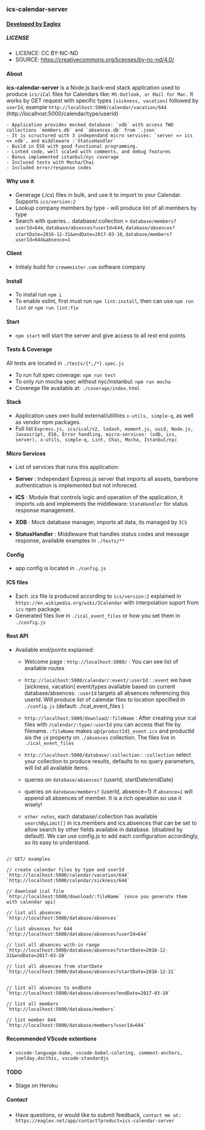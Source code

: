 
### ics-calendar-server
#### [ Developed by Eaglex ](http://eaglex.net)

  
##### LICENSE
* LICENCE: CC BY-NC-ND
* SOURCE: https://creativecommons.org/licenses/by-nc-nd/4.0/

  
#### About
**ics-calendar-server** is a Node.js back-end stack application used to produce `ics/iCal` files for Calendars like: `MS-Outlook, or Mail for Mac.` It works by GET request with specific types `[sickness, vacation]` followed by `userId`, example `http://localhost:5000/calendar/vacation/644` (http://localhost:5000/calendar/type/userId)

	- Application provides mocked database: `xdb` with access TWO collections `members.db` and `absences.db` from `.json`
	- It is scructured with 3 independand micro services: `server => ics <= xdb`, and middleware :`StatusHandler`
	- Build in ES6 with good functional programming.
	- Linted code, well scaled with comments, and debug features
	- Bonus implemented istanbul/nyc coverage
	- Inclused tests with Mocha/Chai
	- Included error/response codes


#### Why use it
- Generage (.ics) files in bulk, and use it to import to your Calendar. Supports `ics/version:2`
- Lookup company members by type - will produce list of all members by type
- Search with queries... database/:collection > `database/members?userId=644`, `database/absences?userId=644`, `database/absences?startDate=2016-12-31&endDate=2017-03-10`, `database/members?userId=644&absence=1`


#### Client
- Initialy build for `crewmeister.com` software company


#### Install
- To instal run `npm i`
- To enable eslint, first must run `npm lint:install`, then can use `npm run lint` or `npm run lint:fix`


#### Start
-  `npm start` will start the server and give access to all rest end points


#### Tests & Coverage
All tests are located in `./tests/{*,/*}.spec.js`

- To run full spec coverage: `npm run test`
- To only run mocha spec without nyc/instanbul: `npm run mocha`
- Coverege file available at: `./coverage/index.html`



#### Stack
- Application uses own build external/utilities `x-utils, simple-q`, as well as vendor npm packages.
- Full list `Express.js, ics/ical/v2, lodash, moment.js, uuid, Node.js, Javascript, ES6, Error handling, micro-services: (xdb, ics, server), x-utils, simple-q, Lint, Chai, Mocha, Istanbul/nyc`



#### Micro Services
- List of services that runs this application:

-  **Server** : Independant Express.js server that imports all assets, barebone authentication is implemented but not inforeced.
-  **ICS** : Module that controls logic and operation of the application, it imports `xdb` and implements the middleware: `StateHandler` for status response management.
-  **XDB** : Mock database manager, imports all data, its managed by `ICS`
-  **StatusHandler** : Middleware that handles status codes and message response, available examples in `./tests/**`

#### Config
- app config is located in `./config.js`


  
#### ICS files

- Each .ics file is produced according to `ics/version:2` explained in `https://en.wikipedia.org/wiki/ICalendar` with interpolation suport from `ics` npm package.
- Generated files live in `./ical_event_files` or how you set them in `./config.js`




#### Rest API

- Available end/points explained:

	* Welcome page : `http://localhost:5000/` : You can see list of available routes

	*  `http://localhost:5000/calendar/:event/:userId` : `:event` we have [sickness, vacation] event/types available based on current database/absences. `:userId` targets all absences referencing this userId. Will produce list of calendar files to location specified in `./config.js` (default: ./ical_event_files )
  
	
	*  `http://localhost:5000/download/:fileName` : After creating your ical files with `/calendar/:type/:userId` you can access that file by filename. `:fileName` makes up`{productId}_event.ics` and productId ais the `id` property on `./absences` collection. The files live in `./ical_event_files`  

	*  `http://localhost:5000/database/:collection` : `:collection` select your collection to produce results, defaults to no query parameters, will list all available items.
	
	* queries on `datebase/absences?` {userId, startDate/endDate}

	* queries on `datebase/members?` {userId, absence=1} if `absence=1` will append all absences of member. It is a rich operation so use it wisely!


	*  `other notes`, each database/:collection has available `searchByLimit[]` in ics.members and ics.absences that can be set to allow search by other fields available in database. (disabled by default). We can use config.js to add each configuration accordingly, so its easy to understand.
```

// GET/ examples

// create calendar files by type and userId
`http://localhost:5000/calendar/vacation/644`
`http://localhost:5000/calendar/sickness/644`

// download ical file
`http://localhost:5000/download/:fileName` (once you generate them with calendar api)

// list all absences
`http://localhost:5000/database/absences`

// list absences for 644
`http://localhost:5000/database/absences?userId=644`

// list all absences with-in range
`http://localhost:5000/database/absences?startDate=2016-12-31&endDate=2017-03-10`

// list all absences from startDate
`http://localhost:5000/database/absences?startDate=2016-12-31`


// list all absences to endDate
`http://localhost:5000/database/absences?endDate=2017-03-10`

// list all members
`http://localhost:5000/database/members`

// list member 644
`http://localhost:5000/database/members?userId=644`
```
 

#### Recommended VScode extentions
- `vscode-language-babe, vscode-babel-coloring, comment-anchors, joelday.docthis, vscode-standardjs`


#### TODO

- Stage on Heroku


##### Contact

* Have questions, or would like to submit feedback, `contact me at: https://eaglex.net/app/contact?product=ics-calendar-server`